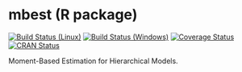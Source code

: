 mbest (R package)
=================

[![Build Status (Linux)][travis-badge]][travis]
[![Build Status (Windows)][appveyor-badge]][appveyor]
[![Coverage Status][codecov-badge]][codecov]
[![CRAN Status][cran-badge]][cran]


Moment-Based Estimation for Hierarchical Models.


[appveyor]: https://ci.appveyor.com/project/patperry/r-mbest/branch/master "Continuous Integration (Windows)"
[appveyor-badge]: https://ci.appveyor.com/api/projects/status/github/patperry/r-mbest?branch=master&svg=true "Continuous Inegration (Windows)"
[bench-term-matrix]: https://github.com/patperry/bench-term-matrix#readme "Term Matrix Benchmark"
[codecov]: https://codecov.io/github/patperry/r-mbest?branch=master "Code Coverage"
[codecov-badge]: https://codecov.io/github/patperry/r-mbest/coverage.svg?branch=master "Code Coverage"
[cran]: https://cran.r-project.org/package=mbest "CRAN Page"
[cran-badge]: http://www.r-pkg.org/badges/version/mbest "CRAN Page"
[cranlogs-badge]: http://cranlogs.r-pkg.org/badges/mbest "CRAN Downloads"
[travis]: https://travis-ci.org/patperry/r-mbest "Continuous Integration (Linux)"
[travis-badge]: https://api.travis-ci.org/patperry/r-mbest.svg?branch=master "Continuous Integration (Linux)"
